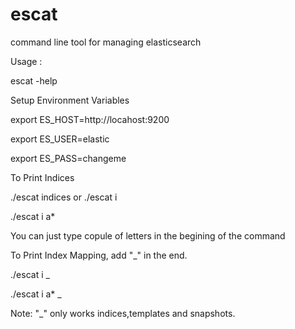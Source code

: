 # escat
command line tool for managing elasticsearch


Usage :

  escat -help


Setup Environment Variables

  export ES_HOST=http://locahost:9200
  
  export ES_USER=elastic
  
  export ES_PASS=changeme

To Print Indices

./escat indices or ./escat i 

./escat i a*

You can just type copule of letters in the begining of the command

To Print Index Mapping, add "_" in the end.

./escat i _

./escat i a* _

Note: "_" only works indices,templates and snapshots.
